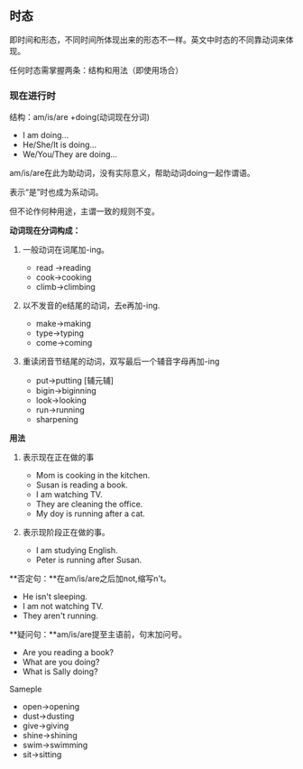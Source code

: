 ## 时态
即时间和形态，不同时间所体现出来的形态不一样。英文中时态的不同靠动词来体现。

任何时态需掌握两条：结构和用法（即使用场合）
### 现在进行时
结构：am/is/are +doing(动词现在分词)
 - I am doing...
 - He/She/It is doing...
 - We/You/They are doing...


am/is/are在此为助动词，没有实际意义，帮助动词doing一起作谓语。

表示“是”时也成为系动词。

但不论作何种用途，主谓一致的规则不变。

**动词现在分词构成：**
1. 一般动词在词尾加-ing。
   - read ->reading
   - cook->cooking
   - climb->climbing

2. 以不发音的e结尾的动词，去e再加-ing.
   - make->making
   - type->typing
   - come->coming

3. 重读闭音节结尾的动词，双写最后一个辅音字母再加-ing
   - put->putting [辅元辅]
   - bigin->biginning
   - look->looking
   - run->running
   - sharpening

**用法**
1. 表示现在正在做的事
   - Mom is cooking in the kitchen.
   - Susan is reading a book.
   - I am watching TV.
   - They are cleaning the office.
   - My doy is running after a cat.

2. 表示现阶段正在做的事。
   - I am studying English.
   - Peter is running after Susan.

**否定句：**在am/is/are之后加not,缩写n't。
  - He isn't sleeping.
  - I am not watching TV.
  - They aren't running.

**疑问句：**am/is/are提至主语前，句末加问号。
  - Are you reading a book?
  - What are you doing?
  - What is Sally doing?

Sameple
- open->opening
- dust->dusting
- give->giving
- shine->shining
- swim->swimming
- sit->sitting